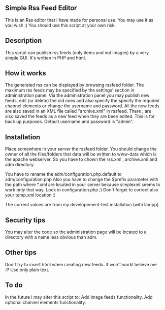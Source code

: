 Simple Rss Feed Editor
-------------------------
This is an Rss editor that I have made for personal use. You may use it as you wish :) 
You should use this script at your own risk.

Description
-----------
This script can publish rss feeds (only items and not images) by a very simple GUI. It's written in PHP and html.

How it works
------------
The generated rss can be displayed by browsing rssfeed folder. The maximum rss feeds may be specified by the settings' section in administration panel.
Via the administration panel you may publish new feeds, edit (or delete) the old ones and also specify the specify the required channel elements or change the username and password.
All the new feeds are also saved in an XML file called "archive.xml" in rssfeed. There ; are also saved the feeds as a new feed when they are been edited. This is for back up purposes.
Default username and password is "admin".

Installation
------------
Place somewhere in your server the rssfeed folder. You should change the owner of all the files/folders that data will be written to www-data which is the apache webserver.
So you have to chown the rss.xml , archive.xml and adm directory.

You have to rename the adm/configuration.php.default to adm/configuration.php
Also you have to change the $prefix parameter with the path where *.xml are located in your server because simplexml seems to work only that way. Look in configuration.php ;)
Don't forget to correct also your temp.xml location :)

The current values are from my developement-test installation (with lampp).

Security tips
-------------
You may alter the code so the administration page will be located to a directory with a name less obvious than adm.

Other tips
----------
Don't try to insert html when creating new feeds. It won't work! believe me :P
Use only plain text.

To do
----
In the future I may alter this script to:
Add image feeds functionality.
Add optional channel elements functionality.
